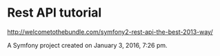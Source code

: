 Rest API tutorial
=

http://welcometothebundle.com/symfony2-rest-api-the-best-2013-way/  

A Symfony project created on January 3, 2016, 7:26 pm.
